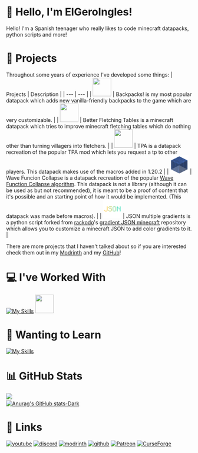 # 👋 Hello, I'm ElGeroIngles!
Hello! I'm a Spanish teenager who really likes to code minecraft datapacks, python scripts and more!

# 🚀 Projects
Throughout some years of experience I've developed some things:
| Projects | Description |
| --- | --- |
| [<img src="https://cdn.modrinth.com/data/MGcd6kTf/92c378c17ca08571527577fa73309a6e962cbebd_96.webp" width="50" height="50">](https://modrinth.com/datapack/vanilla-backpacks) | Backpacks! is my most popular datapack which adds new vanilla-friendly backpacks to the game which are very customizable. |
| [<img src="https://cdn.modrinth.com/data/XTJUiumo/4c0f0fe4e1deb7416bf53bc9b51ea59e541d9a4e.png" width="50" height="50">](https://modrinth.com/datapack/bft) | Better Fletching Tables is a minecraft datapack which tries to improve minecraft fletching tables which do nothing other than turning villagers into fletchers. |
| [<img src="https://cdn.modrinth.com/data/6h6n9XJ9/393d7ccbcafabf47016bea7d405811b6b54ae09a.png" width="50" height="50">](https://modrinth.com/datapack/tpa) | TPA is a datapack recreation of the popular TPA mod which lets you request a tp to other players. This datapack makes use of the macros added in 1.20.2 |
| [<img src="https://raw.githubusercontent.com/ElGeroIngles/wfc_mc/main/wfc%20(datapack)/pack.png" width="50" height="50">](https://github.com/ElGeroIngles/wfc_mc) | Wave Funcion Collapse is a datapack recreation of the popular [Wave Function Collapse algorithm](https://github.com/mxgmn/WaveFunctionCollapse). This datapack is not a library (although it can be used as but not recommended), it is meant to be a proof of content that it's possible and an starting point of how it would be implemented. (This datapack was made before macros). |
| [<img src="https://raw.githubusercontent.com/ElGeroIngles/json-multiple-gradients/main/icon.png" width="50" height="50">](https://github.com/ElGeroIngles/json-multiple-gradients) | JSON multiple gradients is a python script forked from [rackodo](https://github.com/rackodo)'s [gradient JSON minecraft](https://github.com/rackodo/gradient-json-minecraft) repository which allows you to customize a minecraft JSON to add color gradients to it. |

There are more projects that I haven't talked about so if you are interested check them out in my [Modrinth](https://modrinth.com/user/ElGeroIngles) and my [GitHub](https://github.com/ElGeroIngles?tab=repositories)!

# 💻 I've Worked With
[![My Skills](https://skillicons.dev/icons?i=py,discordjs,bots,pycharm,vscode)](https://skillicons.dev)
<img src="https://raw.githubusercontent.com/SpyglassMC/vscode-datapack/legacy-v3/icon.png" width="50" height="50">

# 🔭 Wanting to Learn
[![My Skills](https://skillicons.dev/icons?i=rust,html,css,cpp,unity,java,js)](https://skillicons.dev)

# 📊 GitHub Stats
![](https://github-readme-stats.vercel.app/api/top-langs/?username=elgeroingles&theme=radical&hide_border=false&include_all_commits=true&count_private=true&layout=compact)<br/>
[![Anurag's GitHub stats-Dark](https://github-readme-stats.vercel.app/api?username=elgeroingles&show_icons=true&theme=radical)](https://github.com/anuraghazra/github-readme-stats)

# 🔗 Links
[![youtube](https://img.shields.io/badge/youtube-ff0000?style=for-the-badge&logo=youtube&logoColor=white)](https://www.youtube.com/@elgeroingles)
[![discord](https://img.shields.io/badge/discord-7289DA?style=for-the-badge&logo=discord&logoColor=white)](https://discord.gg/4pYjW9btNc)
[![modrinth](https://img.shields.io/badge/modrinth-5AD770?style=for-the-badge&logo=modrinth&logoColor=white)](https://modrinth.com/user/ElGeroIngles)
[![github](https://img.shields.io/badge/github-000000?style=for-the-badge&logo=github&logoColor=white)](https://github.com/ElGeroIngles)
[![Patreon](https://img.shields.io/badge/Patreon-f96854?style=for-the-badge&logo=patreon&logoColor=white)](https://www.patreon.com/EclipseStudios447)
[![CurseForge](https://img.shields.io/badge/Curseforge-0D0D0D?style=for-the-badge&logo=curseforge&logoColor=white)](https://www.curseforge.com/members/elgeroingles/projects)
